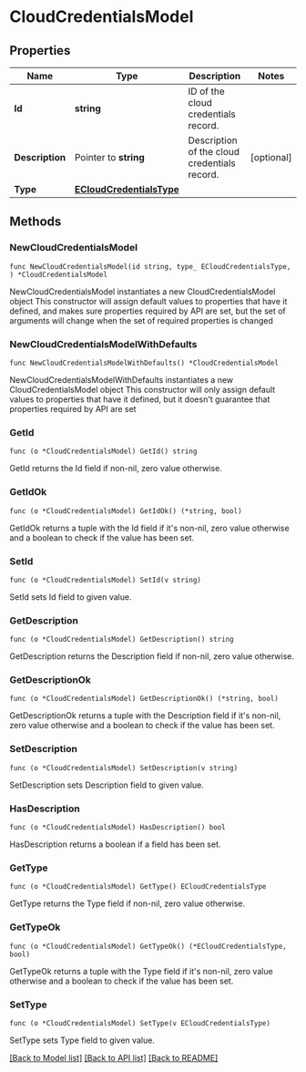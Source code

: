# CloudCredentialsModel

## Properties

Name | Type | Description | Notes
------------ | ------------- | ------------- | -------------
**Id** | **string** | ID of the cloud credentials record. | 
**Description** | Pointer to **string** | Description of the cloud credentials record. | [optional] 
**Type** | [**ECloudCredentialsType**](ECloudCredentialsType.md) |  | 

## Methods

### NewCloudCredentialsModel

`func NewCloudCredentialsModel(id string, type_ ECloudCredentialsType, ) *CloudCredentialsModel`

NewCloudCredentialsModel instantiates a new CloudCredentialsModel object
This constructor will assign default values to properties that have it defined,
and makes sure properties required by API are set, but the set of arguments
will change when the set of required properties is changed

### NewCloudCredentialsModelWithDefaults

`func NewCloudCredentialsModelWithDefaults() *CloudCredentialsModel`

NewCloudCredentialsModelWithDefaults instantiates a new CloudCredentialsModel object
This constructor will only assign default values to properties that have it defined,
but it doesn't guarantee that properties required by API are set

### GetId

`func (o *CloudCredentialsModel) GetId() string`

GetId returns the Id field if non-nil, zero value otherwise.

### GetIdOk

`func (o *CloudCredentialsModel) GetIdOk() (*string, bool)`

GetIdOk returns a tuple with the Id field if it's non-nil, zero value otherwise
and a boolean to check if the value has been set.

### SetId

`func (o *CloudCredentialsModel) SetId(v string)`

SetId sets Id field to given value.


### GetDescription

`func (o *CloudCredentialsModel) GetDescription() string`

GetDescription returns the Description field if non-nil, zero value otherwise.

### GetDescriptionOk

`func (o *CloudCredentialsModel) GetDescriptionOk() (*string, bool)`

GetDescriptionOk returns a tuple with the Description field if it's non-nil, zero value otherwise
and a boolean to check if the value has been set.

### SetDescription

`func (o *CloudCredentialsModel) SetDescription(v string)`

SetDescription sets Description field to given value.

### HasDescription

`func (o *CloudCredentialsModel) HasDescription() bool`

HasDescription returns a boolean if a field has been set.

### GetType

`func (o *CloudCredentialsModel) GetType() ECloudCredentialsType`

GetType returns the Type field if non-nil, zero value otherwise.

### GetTypeOk

`func (o *CloudCredentialsModel) GetTypeOk() (*ECloudCredentialsType, bool)`

GetTypeOk returns a tuple with the Type field if it's non-nil, zero value otherwise
and a boolean to check if the value has been set.

### SetType

`func (o *CloudCredentialsModel) SetType(v ECloudCredentialsType)`

SetType sets Type field to given value.



[[Back to Model list]](../README.md#documentation-for-models) [[Back to API list]](../README.md#documentation-for-api-endpoints) [[Back to README]](../README.md)


